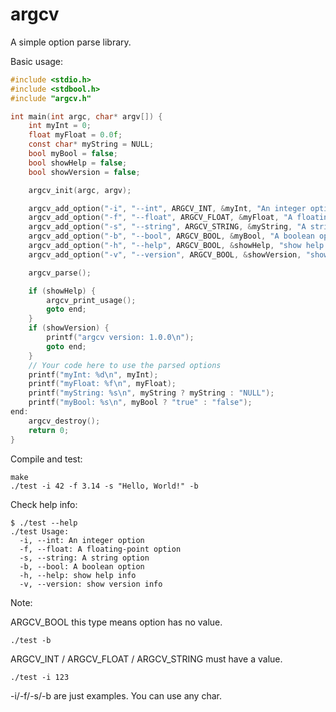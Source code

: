 # argcv

A simple option parse library.

Basic usage:

```c
#include <stdio.h>
#include <stdbool.h>
#include "argcv.h"

int main(int argc, char* argv[]) {
    int myInt = 0;
    float myFloat = 0.0f;
    const char* myString = NULL;
    bool myBool = false;
    bool showHelp = false;
    bool showVersion = false;

    argcv_init(argc, argv);

    argcv_add_option("-i", "--int", ARGCV_INT, &myInt, "An integer option");
    argcv_add_option("-f", "--float", ARGCV_FLOAT, &myFloat, "A floating-point option");
    argcv_add_option("-s", "--string", ARGCV_STRING, &myString, "A string option");
    argcv_add_option("-b", "--bool", ARGCV_BOOL, &myBool, "A boolean option");
    argcv_add_option("-h", "--help", ARGCV_BOOL, &showHelp, "show help info");
    argcv_add_option("-v", "--version", ARGCV_BOOL, &showVersion, "show version info");

    argcv_parse();

    if (showHelp) {
        argcv_print_usage();
        goto end;
    }
    if (showVersion) {
        printf("argcv version: 1.0.0\n");
        goto end;
    }
    // Your code here to use the parsed options
    printf("myInt: %d\n", myInt);
    printf("myFloat: %f\n", myFloat);
    printf("myString: %s\n", myString ? myString : "NULL");
    printf("myBool: %s\n", myBool ? "true" : "false");
end:
    argcv_destroy();
    return 0;
}
```

Compile and test:

```
make
./test -i 42 -f 3.14 -s "Hello, World!" -b
```

Check help info:

```
$ ./test --help
./test Usage:
  -i, --int: An integer option
  -f, --float: A floating-point option
  -s, --string: A string option
  -b, --bool: A boolean option
  -h, --help: show help info
  -v, --version: show version info
```



Note:

ARGCV_BOOL  this type means option has no value.

```
./test -b
```

ARGCV_INT / ARGCV_FLOAT / ARGCV_STRING must have a value.

```
./test -i 123
```

-i/-f/-s/-b are just examples. You can use any char.

